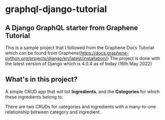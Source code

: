 # graphql-django-tutorial

## A Django GraphQL starter from Graphene Tutorial
This is a sample project that I followed from the Graphene Docs Tutorial which can be found from Graphene(https://docs.graphene-python.org/projects/django/en/latest/installation/)
The project is done with the latest version of Django which is 4.0.4 as of today (16th May 2022)

## What's in this project?
A simple CRUD app that will list **Ingredients**, and the **Categories** for which these ingredients belong to. 

There are two CRUDs for categories and ingredients with a many-to-one relationship between category and ingredient.

